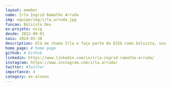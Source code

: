 ```yaml
---
layout: member
name: Irla Ingrid Ramalho Arruda
img: equipe/img/irla_arruda.jpg
funcao: Bolsista Dev
ex-projeto: esig
desde: 2022-09-01
saiu: 2024-05-30
description: Olá me chama Irla e faço parte da ESIG como bolsista, sou desenvolvedor beckend e trabalho principalmente com Java e banco de dados sql. Gosto de ler e ouvir música no meu tempo livre, tento sempre desenvolver minha criatividade e busco sempre aprimorar meu conhecimento na área que atuo.
home_page: # home page
github: # Github 
linkedin: https://www.linkedin.com/in/irla-ingrid-ramalho-arruda/ 
instagram: https://www.instagram.com/irla.arruda/
twitter: #Twitter
importance: 4
category: ex-alunos
---
```

